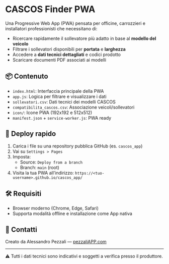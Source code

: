 # CASCOS Finder PWA

Una Progressive Web App (PWA) pensata per officine, carrozzieri e installatori professionisti che necessitano di:
- Ricercare rapidamente il sollevatore più adatto in base al **modello del veicolo**
- Filtrare i sollevatori disponibili per **portata** e **larghezza**
- Accedere a **dati tecnici dettagliati** e codici prodotto
- Scaricare documenti PDF associati ai modelli

## 📦 Contenuto
- `index.html`: Interfaccia principale della PWA
- `app.js`: Logica per filtrare e visualizzare i dati
- `sollevatori.csv`: Dati tecnici dei modelli CASCOS
- `compatibilita_cascos.csv`: Associazione veicoli/sollevatori
- `icon/`: Icone PWA (192x192 e 512x512)
- `manifest.json` + `service-worker.js`: PWA ready

## 🚀 Deploy rapido
1. Carica i file su una repository pubblica GitHub (es. `cascos_app`)
2. Vai su `Settings > Pages`
3. Imposta:
   - Source: `Deploy from a branch`
   - Branch: `main` (root)
4. Visita la tua PWA all’indirizzo:
   `https://<tuo-username>.github.io/cascos_app/`

## 🛠️ Requisiti
- Browser moderno (Chrome, Edge, Safari)
- Supporta modalità offline e installazione come App nativa

## 📧 Contatti
Creato da Alessandro Pezzali — [pezzaliAPP.com](https://www.pezzaliapp.com)

---

⚠️ Tutti i dati tecnici sono indicativi e soggetti a verifica presso il produttore.
